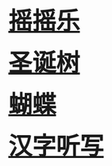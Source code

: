 <font size=7><b>[摇摇乐](https://lingoing.github.io/main/shake/)</b></font>  

<font size=7><b>[圣诞树](https://lingoing.github.io/main/tree/)</b></font>  

<font size=7><b>[蝴蝶](https://lingoing.github.io/main/butterfly/)</b></font>  

<font size=7><b>[汉字听写](https://lingoing.github.io/main/pinyin/)</b></font>
